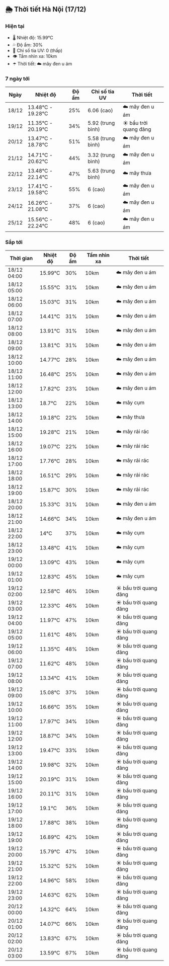 ## 🌦️ Thời tiết Hà Nội (17/12)

### Hiện tại

- 🌡️ Nhiệt độ: 15.99℃
- 💦 Độ ẩm: 30%
- 🌟 Chỉ số tia UV: 0 (thấp)
- 👁️ Tầm nhìn xa: 10km
- ☂️ Thời tiết: ☁️ mây đen u ám

### 7 ngày tới

| Ngày | Nhiệt độ | Độ ẩm | Chỉ số tia UV | Thời tiết |
| --- | --- | --- | --- | --- |
| 18/12 | 13.48℃ - 19.28℃ | 25% | 6.06 (cao) | ☁️ mây đen u ám |
| 19/12 | 11.35℃ - 20.19℃ | 34% | 5.92 (trung bình) | ☀️ bầu trời quang đãng |
| 20/12 | 13.47℃ - 18.78℃ | 51% | 5.58 (trung bình) | ☁️ mây đen u ám |
| 21/12 | 14.71℃ - 20.62℃ | 44% | 3.32 (trung bình) | ☁️ mây đen u ám |
| 22/12 | 13.48℃ - 22.14℃ | 47% | 5.63 (trung bình) | ☁️ mây thưa |
| 23/12 | 17.41℃ - 19.58℃ | 55% | 6 (cao) | ☁️ mây đen u ám |
| 24/12 | 16.26℃ - 21.08℃ | 37% | 6 (cao) | ☁️ mây đen u ám |
| 25/12 | 15.56℃ - 22.24℃ | 48% | 6 (cao) | ☁️ mây đen u ám |

### Sắp tới

| Thời gian | Nhiệt độ | Độ ẩm | Tầm nhìn xa | Thời tiết |
| --- | --- | --- | --- | --- |
| 18/12 04:00 | 15.99℃ | 30% | 10km | ☁️ mây đen u ám |
| 18/12 05:00 | 15.55℃ | 31% | 10km | ☁️ mây đen u ám |
| 18/12 06:00 | 15.03℃ | 31% | 10km | ☁️ mây đen u ám |
| 18/12 07:00 | 14.41℃ | 31% | 10km | ☁️ mây đen u ám |
| 18/12 08:00 | 13.91℃ | 31% | 10km | ☁️ mây đen u ám |
| 18/12 09:00 | 13.81℃ | 31% | 10km | ☁️ mây đen u ám |
| 18/12 10:00 | 14.77℃ | 28% | 10km | ☁️ mây đen u ám |
| 18/12 11:00 | 16.48℃ | 25% | 10km | ☁️ mây đen u ám |
| 18/12 12:00 | 17.82℃ | 23% | 10km | ☁️ mây đen u ám |
| 18/12 13:00 | 18.7℃ | 22% | 10km | ☁️ mây cụm |
| 18/12 14:00 | 19.18℃ | 22% | 10km | ☁️ mây thưa |
| 18/12 15:00 | 19.28℃ | 21% | 10km | ☁️ mây rải rác |
| 18/12 16:00 | 19.07℃ | 22% | 10km | ☁️ mây rải rác |
| 18/12 17:00 | 17.76℃ | 28% | 10km | ☁️ mây rải rác |
| 18/12 18:00 | 16.51℃ | 29% | 10km | ☁️ mây rải rác |
| 18/12 19:00 | 15.87℃ | 30% | 10km | ☁️ mây rải rác |
| 18/12 20:00 | 15.33℃ | 31% | 10km | ☁️ mây đen u ám |
| 18/12 21:00 | 14.66℃ | 34% | 10km | ☁️ mây đen u ám |
| 18/12 22:00 | 14℃ | 37% | 10km | ☁️ mây cụm |
| 18/12 23:00 | 13.48℃ | 41% | 10km | ☁️ mây cụm |
| 19/12 00:00 | 13.09℃ | 43% | 10km | ☁️ mây cụm |
| 19/12 01:00 | 12.83℃ | 45% | 10km | ☁️ mây cụm |
| 19/12 02:00 | 12.58℃ | 46% | 10km | ☀️ bầu trời quang đãng |
| 19/12 03:00 | 12.33℃ | 46% | 10km | ☀️ bầu trời quang đãng |
| 19/12 04:00 | 11.97℃ | 47% | 10km | ☀️ bầu trời quang đãng |
| 19/12 05:00 | 11.61℃ | 48% | 10km | ☀️ bầu trời quang đãng |
| 19/12 06:00 | 11.35℃ | 48% | 10km | ☀️ bầu trời quang đãng |
| 19/12 07:00 | 11.62℃ | 48% | 10km | ☀️ bầu trời quang đãng |
| 19/12 08:00 | 13.34℃ | 41% | 10km | ☀️ bầu trời quang đãng |
| 19/12 09:00 | 15.08℃ | 37% | 10km | ☀️ bầu trời quang đãng |
| 19/12 10:00 | 16.66℃ | 35% | 10km | ☀️ bầu trời quang đãng |
| 19/12 11:00 | 17.97℃ | 34% | 10km | ☀️ bầu trời quang đãng |
| 19/12 12:00 | 18.87℃ | 34% | 10km | ☀️ bầu trời quang đãng |
| 19/12 13:00 | 19.47℃ | 33% | 10km | ☀️ bầu trời quang đãng |
| 19/12 14:00 | 19.98℃ | 32% | 10km | ☀️ bầu trời quang đãng |
| 19/12 15:00 | 20.19℃ | 31% | 10km | ☀️ bầu trời quang đãng |
| 19/12 16:00 | 20.11℃ | 31% | 10km | ☀️ bầu trời quang đãng |
| 19/12 17:00 | 19.1℃ | 36% | 10km | ☀️ bầu trời quang đãng |
| 19/12 18:00 | 17.88℃ | 38% | 10km | ☀️ bầu trời quang đãng |
| 19/12 19:00 | 16.89℃ | 42% | 10km | ☀️ bầu trời quang đãng |
| 19/12 20:00 | 15.79℃ | 47% | 10km | ☀️ bầu trời quang đãng |
| 19/12 21:00 | 15.32℃ | 52% | 10km | ☀️ bầu trời quang đãng |
| 19/12 22:00 | 14.96℃ | 58% | 10km | ☀️ bầu trời quang đãng |
| 19/12 23:00 | 14.63℃ | 62% | 10km | ☀️ bầu trời quang đãng |
| 20/12 00:00 | 14.32℃ | 64% | 10km | ☀️ bầu trời quang đãng |
| 20/12 01:00 | 14.07℃ | 66% | 10km | ☀️ bầu trời quang đãng |
| 20/12 02:00 | 13.83℃ | 67% | 10km | ☀️ bầu trời quang đãng |
| 20/12 03:00 | 13.59℃ | 67% | 10km | ☀️ bầu trời quang đãng |
